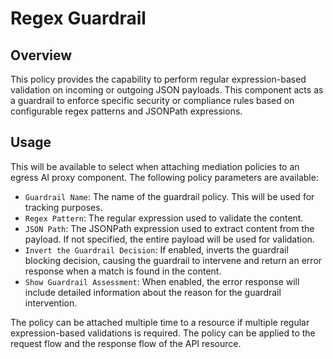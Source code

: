 # Regex Guardrail

## Overview

This policy provides the capability to perform regular expression-based validation on incoming or outgoing JSON payloads. This component acts as a guardrail to enforce specific security or compliance rules based on configurable regex patterns and JSONPath expressions.

## Usage

This will be available to select when attaching mediation policies to an egress AI proxy component. The following policy parameters are available:

- `Guardrail Name`: The name of the guardrail policy. This will be used for tracking purposes.
- `Regex Pattern`: The regular expression used to validate the content.
- `JSON Path`: The JSONPath expression used to extract content from the payload. If not specified, the entire payload will be used for validation.
- `Invert the Guardrail Decision`: If enabled, inverts the guardrail blocking decision, causing the guardrail to intervene and return an error response when a match is found in the content.
- `Show Guardrail Assessment`: When enabled, the error response will include detailed information about the reason for the guardrail intervention.

The policy can be attached multiple time to a resource if multiple regular expression-based validations is required. The policy can be applied to the request flow and the response flow of the API resource.
